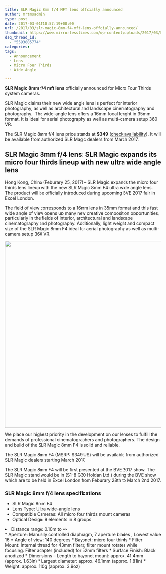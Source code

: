 ```yaml
---
title: SLR Magic 8mm f/4 MFT lens offcially announced
author: mrtmsadmin
type: post
date: 2017-03-01T10:57:19+00:00
url: /2017/03/slr-magic-8mm-f4-mft-lens-offcially-announced/
thumbnail: https://www.mirrorlesstimes.com/wp-content/uploads/2017/03/SLR-Magic-8mm-f4-lens-for-Micro-Four-Thirds-1.jpg
dsq_thread_id:
  - "5593805774"
categories:
tags:
  - Announcement
  - Lens
  - Micro Four Thirds
  - Wide Angle

---
```

**SLR Magic 8mm f/4 mft lens** officially announced for Micro Four Thirds system cameras.

SLR Magic claims their new wide angle lens is perfect for interior photography, as well as architectural and landscape cinematography and photography.  The wide-angle lens offers a 16mm focal lenght in 35mm format. It is ideal for aerial photography as well as multi-camera setup 360 VR.

The SLR Magic 8mm f/4 lens price stands at **$349** (<a href="https://www.bhphotovideo.com/c/search?Ntt=SLR+Magic+8mm+f%2F4+lens&BI=20175&KBID=14249" target="_blank">check availability</a>). It will be available from authorized SLR Magic dealers from March 2017.<!--more-->

## SLR Magic 8mm f/4 lens: SLR Magic expands its micro four thirds lineup with new ultra wide angle lens

Hong Kong, China (Feburary 25, 2017) – SLR Magic expands the micro four thirds lens lineup with the new SLR Magic 8mm F4 ultra wide angle lens. The product will be officially introduced during upcoming BVE 2017 fair in Excel London.

The field of view corresponds to a 16mm lens in 35mm format and this fast wide angle of view opens up many new creative composition opportunities, particularly in the fields of interior, architectural and landscape cinematography and photography. Additionally, light weight and compact size of the SLR Magic 8mm F4 ideal for aerial photography as well as multi-camera setup 360 VR.

[<img class="aligncenter size-full wp-image-1015" src="https://i0.wp.com/www.mirrorlesstimes.com/wp-content/uploads/2017/03/SLR-Magic-8mm-f4-lens-for-Micro-Four-Thirds.jpg?resize=600%2C601&#038;ssl=1" alt="" width="600" height="601" srcset="https://i0.wp.com/www.mirrorlesstimes.com/wp-content/uploads/2017/03/SLR-Magic-8mm-f4-lens-for-Micro-Four-Thirds.jpg?w=900&ssl=1 900w, https://i0.wp.com/www.mirrorlesstimes.com/wp-content/uploads/2017/03/SLR-Magic-8mm-f4-lens-for-Micro-Four-Thirds.jpg?resize=150%2C150&ssl=1 150w, https://i0.wp.com/www.mirrorlesstimes.com/wp-content/uploads/2017/03/SLR-Magic-8mm-f4-lens-for-Micro-Four-Thirds.jpg?resize=300%2C300&ssl=1 300w, https://i0.wp.com/www.mirrorlesstimes.com/wp-content/uploads/2017/03/SLR-Magic-8mm-f4-lens-for-Micro-Four-Thirds.jpg?resize=768%2C770&ssl=1 768w, https://i0.wp.com/www.mirrorlesstimes.com/wp-content/uploads/2017/03/SLR-Magic-8mm-f4-lens-for-Micro-Four-Thirds.jpg?resize=60%2C60&ssl=1 60w" sizes="(max-width: 600px) 100vw, 600px" data-recalc-dims="1" />][1]

We place our highest priority in the development on our lenses to fulfill the demands of professional cinematographers and photographers. The design and build of the SLR Magic 8mm F4 is solid and reliable.

The SLR Magic 8mm F4 (MSRP: $349 US) will be available from authorized SLR Magic dealers starting March 2017.

The SLR Magic 8mm F4 will be first presented at the BVE 2017 show. The SLR Magic stand would be in (S1-8 G30 Holdan Ltd.) during the BVE show which are to be held in Excel London from Feburary 28th to March 2nd 2017.

### SLR Magic 8mm f/4 lens specifications

  * SLR Magic 8mm F4
  * Lens Type: Ultra wide-angle lens
  * Compatible Cameras: All micro four thirds mount cameras
  * Optical Design: 9 elements in 8 groups
<li class="p1">
  <span class="s1">Distance range: 0.10m to ∞</span>
</li>
  * Aperture: Manually controlled diaphragm, 7 aperture blades , Lowest value 16
  * Angle of view: 140 degrees
  * Bayonet: micro four thirds
  * Filter Mount: Internal thread for 43mm filters; filter mount rotates while focusing. Filter adapter (included) for 52mm filters
  * Surface Finish: Black anodized
  * Dimensions – Length to bayonet mount: approx. 41.4mm (approx. 1.63in)
  * Largest diameter: approx. 46.1mm (approx. 1.81in)
  * Weight: approx. 110g (approx. 3.9oz)

 [1]: https://i0.wp.com/www.mirrorlesstimes.com/wp-content/uploads/2017/03/SLR-Magic-8mm-f4-lens-for-Micro-Four-Thirds.jpg?ssl=1